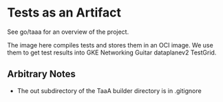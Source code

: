 # Tests as an Artifact

See go/taaa for an overview of the project.

The image here compiles tests and stores them in an OCI image. We use them
to get test results into GKE Networking Guitar dataplanev2 TestGrid.

## Arbitrary Notes

*  The out subdirectory of the TaaA builder directory is in .gitignore

